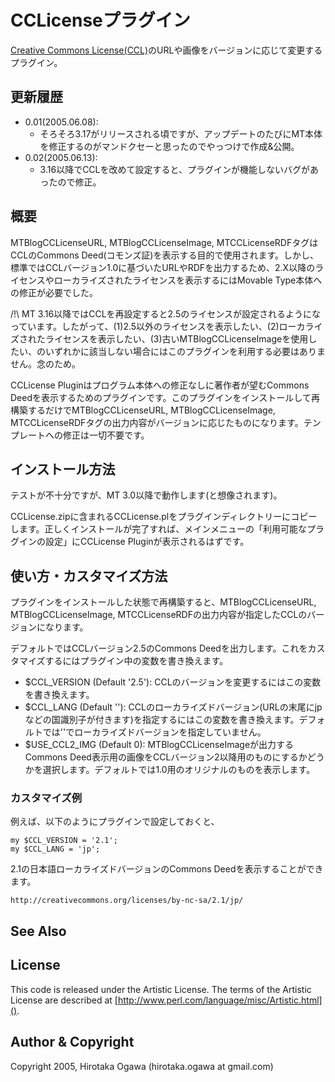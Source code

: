 # CCLicenseプラグイン

[Creative Commons License(CCL)](http://creativecommons.org/)のURLや画像をバージョンに応じて変更するプラグイン。

## 更新履歴

 * 0.01(2005.06.08):
   * そろそろ3.17がリリースされる頃ですが、アップデートのたびにMT本体を修正するのがマンドクセーと思ったのでやっつけで作成&公開。
 * 0.02(2005.06.13):
   * 3.16以降でCCLを改めて設定すると、プラグインが機能しないバグがあったので修正。

## 概要

MTBlogCCLicenseURL, MTBlogCCLicenseImage, MTCCLicenseRDFタグはCCLのCommons Deed(コモンズ証)を表示する目的で使用されます。しかし、標準ではCCLバージョン1.0に基づいたURLやRDFを出力するため、2.X以降のライセンスやローカライズされたライセンスを表示するにはMovable Type本体への修正が必要でした。

 /!\ MT 3.16以降ではCCLを再設定すると2.5のライセンスが設定されるようになっています。したがって、(1)2.5以外のライセンスを表示したい、(2)ローカライズされたライセンスを表示したい、(3)古いMTBlogCCLicenseImageを使用したい、のいずれかに該当しない場合にはこのプラグインを利用する必要はありません。念のため。

CCLicense Pluginはプログラム本体への修正なしに著作者が望むCommons Deedを表示するためのプラグインです。このプラグインをインストールして再構築するだけでMTBlogCCLicenseURL, MTBlogCCLicenseImage, MTCCLicenseRDFタグの出力内容がバージョンに応じたものになります。テンプレートへの修正は一切不要です。

## インストール方法

テストが不十分ですが、MT 3.0以降で動作します(と想像されます)。

CCLicense.zipに含まれるCCLicense.plをプラグインディレクトリーにコピーします。正しくインストールが完了すれば、メインメニューの「利用可能なプラグインの設定」にCCLicense Pluginが表示されるはずです。

## 使い方・カスタマイズ方法

プラグインをインストールした状態で再構築すると、MTBlogCCLicenseURL, MTBlogCCLicenseImage, MTCCLicenseRDFの出力内容が指定したCCLのバージョンになります。

デフォルトではCCLバージョン2.5のCommons Deedを出力します。これをカスタマイズするにはプラグイン中の変数を書き換えます。

 * $CCL_VERSION (Default '2.5'): CCLのバージョンを変更するにはこの変数を書き換えます。
 * $CCL_LANG (Default ''): CCLのローカライズドバージョン(URLの末尾にjpなどの国識別子が付きます)を指定するにはこの変数を書き換えます。デフォルトでは''でローカライズドバージョンを指定していません。
 * $USE_CCL2_IMG (Default 0): MTBlogCCLicenseImageが出力するCommons Deed表示用の画像をCCLバージョン2以降用のものにするかどうかを選択します。デフォルトでは1.0用のオリジナルのものを表示します。

### カスタマイズ例

例えば、以下のようにプラグインで設定しておくと、

    my $CCL_VERSION = '2.1';
    my $CCL_LANG = 'jp';

2.1の日本語ローカライズドバージョンのCommons Deedを表示することができます。

    http://creativecommons.org/licenses/by-nc-sa/2.1/jp/

## See Also

## License

This code is released under the Artistic License. The terms of the Artistic License are described at [http://www.perl.com/language/misc/Artistic.html]().

## Author & Copyright

Copyright 2005, Hirotaka Ogawa (hirotaka.ogawa at gmail.com)
